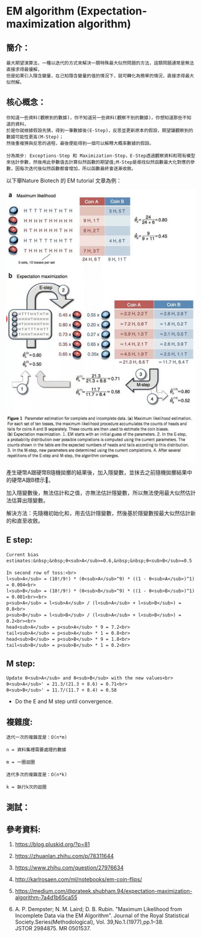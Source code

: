 # EM algorithm (Expectation-maximization algorithm) 

## 簡介：
```
最大期望演算法，一種以迭代的方式來解決一類特殊最大似然問題的方法，這類問題通常是無法直接求得最優解，
但是如果引入隱含變量，在己知隱含變量的值的情況下，就可轉化為簡單的情況，直接求得最大似然解。
```
## 核心概念：
```
你知道一些資料(觀察到的數據)，你不知道另一些資料(觀察不到的數據)，你想知道那些不知道的資料，
於是你就根據假設先猜，得到一筆數據後(E-Step)，反思並更新原本的假設，期望讓觀察到的數據可能性更高(M-Step)；
然後重複猜與反思的過程，最後便能得到一個可以解釋大概率數據的假設。

分為兩步: Exceptions-Step 和 Maximization-Step，E-Step透過觀察資料和現有模型來估計參數，然後用此參數值去計算似然函數的期望值;M-Step是尋找似然函數最大化對應的參數，因每次迭代後似然函數都會增加，所以函數最終會逐漸收斂。
```

以下舉Nature Biotech 的 EM tutorial 文章為例：

<img src='img/1.jpg'>

產生硬幣A跟硬幣B隨機拋擲的結果後，加入隱變數，並抹去之前隨機拋擲結果中的硬幣A跟B標示。

加入隱變數後，無法估計和之值，亦無法估計隱變數，所以無法使用最大似然估計法估算出隱變數。

解決方法：先隨機初始化和，用去估計隱變數，然後基於隱變數按最大似然估計新的和直至收斂。

## E step:
```
Current bias estimates:&nbsp;&nbsp;θ<sub>A</sub>=0.6,&nbsp;&nbsp;θ<sub>B</sub>=0.5

In second row of toss:<br>
l<sub>A</sub> = (10!/9!) * (θ<sub>A</sub>^9) * ((1 - θ<sub>A</sub>)^1) = 0.004<br>
l<sub>B</sub> = (10!/9!) * (θ<sub>B</sub>^9) * ((1 - θ<sub>B</sub>)^1) = 0.001<br><br>
p<sub>A</sub> = l<sub>A</sub> / (l<sub>A</sub> + l<sub>B</sub>) = 0.8<br>
p<sub>B</sub> = l<sub>B</sub> / (l<sub>A</sub> + l<sub>B</sub>) = 0.2<br><br>
head<sub>A</sub> = p<sub>A</sub> * 9 = 7.2<br>
tail<sub>A</sub> = p<sub>A</sub> * 1 = 0.8<br>
head<sub>B</sub> = p<sub>B</sub> * 9 = 1.8<br>
tail<sub>B</sub> = p<sub>B</sub> * 1 = 0.2<br>
```

## M step:
```
Update θ<sub>A</sub> and θ<sub>B</sub> with the new values<br>
θ<sub>A</sub>' = 21.3/(21.3 + 8.6) = 0.71<br>
θ<sub>B</sub>' = 11.7/(11.7 + 8.4) = 0.58
```
* Do the E and M step until convergence.

## 複雜度:
```
迭代一次的複雜度是：O(n*m)

n = 資料集裡需要處理的數據

m = 一圈迴圈

迭代多次的複雜度是：O(n*k)

k = 執行k次的迴圈
```
## 測試：

## 參考資料:

1. https://blog.pluskid.org/?p=81

2. https://zhuanlan.zhihu.com/p/78311644

3. https://www.zhihu.com/question/27976634

4. http://karlrosaen.com/ml/notebooks/em-coin-flips/

5. https://medium.com/@prateek.shubham.94/expectation-maximization-algorithm-7a4d1b65ca55

6. A. P. Dempster; N. M. Laird; D. B. Rubin. "Maximum Likelihood from Incomplete Data via the EM Algorithm". Journal of the Royal Statistical Society.Series(Methodological), Vol. 39,No.1.(1977),pp.1–38. JSTOR 2984875. MR 0501537.
